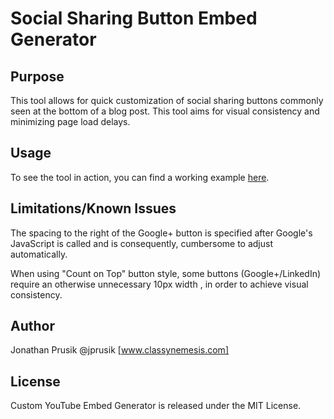 Social Sharing Button Embed Generator
=====================================

Purpose
-------
This tool allows for quick customization of social sharing buttons commonly seen at the bottom of a blog post. This tool aims for visual consistency and minimizing page load delays.

Usage
-----
To see the tool in action, you can find a working example [here](http://jprusik.github.com/social-button-embed-generator/index.html).

Limitations/Known Issues
------------------------
The spacing to the right of the Google+ button is specified after Google's JavaScript is called and is consequently, cumbersome to adjust automatically.

When using "Count on Top" button style, some buttons (Google+/LinkedIn) require an otherwise unnecessary 10px width <span>, in order to achieve visual consistency.

Author
-------
Jonathan Prusik @jprusik [www.classynemesis.com]

License
-------
Custom YouTube Embed Generator is released under the MIT License.
